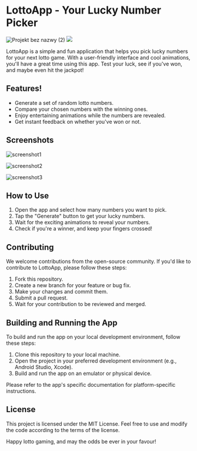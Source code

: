 <h1>LottoApp - Your Lucky Number Picker</h1>

![Projekt bez nazwy (2)](https://github.com/neuropython/mobile_app_dev/assets/128989743/eb47e591-d9ef-4ac2-9802-24daf145059d)
![]([https://github.com/mobile_app_dev/app/res/drawable/lotto_gif.gif](https://github.com/neuropython/mobile_app_dev/blob/master/app/src/main/res/drawable/lotto_gif.gif))


LottoApp is a simple and fun application that helps you pick lucky numbers for your next lotto game. With a user-friendly interface and cool animations, you'll have a great time using this app. Test your luck, see if you've won, and maybe even hit the jackpot!

## Features!

- Generate a set of random lotto numbers.
- Compare your chosen numbers with the winning ones.
- Enjoy entertaining animations while the numbers are revealed.
- Get instant feedback on whether you've won or not.

## Screenshots

![screenshot1](https://github.com/neuropython/mobile_app_dev/assets/128989743/7984829a-dd39-4bb0-91cb-94c6d6b042f1)

![screenshot2](https://github.com/neuropython/mobile_app_dev/assets/128989743/4c36e081-3fc2-4e1f-8ed1-f34581afa909)

![screenshot3](https://github.com/neuropython/mobile_app_dev/assets/128989743/bd522981-90cd-4ceb-9e96-bbbb2fc34d65)


## How to Use

1. Open the app and select how many numbers you want to pick.
2. Tap the "Generate" button to get your lucky numbers.
3. Wait for the exciting animations to reveal your numbers.
4. Check if you're a winner, and keep your fingers crossed!

## Contributing

We welcome contributions from the open-source community. If you'd like to contribute to LottoApp, please follow these steps:

1. Fork this repository.
2. Create a new branch for your feature or bug fix.
3. Make your changes and commit them.
4. Submit a pull request.
5. Wait for your contribution to be reviewed and merged.

## Building and Running the App

To build and run the app on your local development environment, follow these steps:

1. Clone this repository to your local machine.
2. Open the project in your preferred development environment (e.g., Android Studio, Xcode).
3. Build and run the app on an emulator or physical device.

Please refer to the app's specific documentation for platform-specific instructions.

## License

This project is licensed under the MIT License. Feel free to use and modify the code according to the terms of the license.

Happy lotto gaming, and may the odds be ever in your favour!
